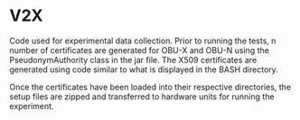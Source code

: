 # V2X

Code used for experimental data collection. Prior to running the tests, n number of certificates are generated for OBU-X and OBU-N using the PseudonymAuthority class in the jar file. The X509 certificates are generated using code similar to what is displayed in the BASH directory. 

Once the certificates have been loaded into their respective directories, the setup files are zipped and transferred to hardware units for running the experiment.
